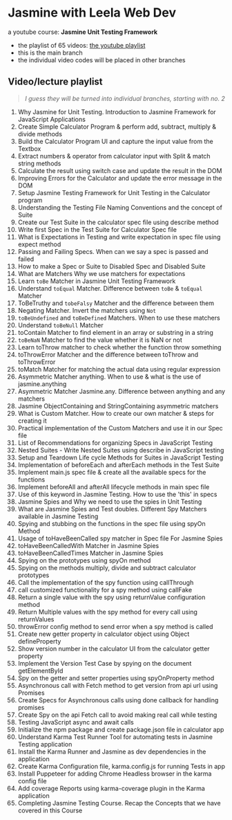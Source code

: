 # Jasmine with Leela Web Dev

a youtube course: **Jasmine Unit Testing Framework**

- the playlist of 65 videos: [the youtube playlist](https://www.youtube.com/playlist?list=PL_euSNU_eLbcpJdoM-WWzUlNNVM4TwtMl)
- this is the main branch
- the individual video codes will be placed in other branches

## Video/lecture playlist

> _I guess they will be turned into individual branches, starting with no. 2_

1. Why Jasmine for Unit Testing. Introduction to Jasmine Framework for JavaScript Applications
2. Create Simple Calculator Program & perform add, subtract, multiply & divide methods
3. Build the Calculator Program UI and capture the input value from the Textbox
4. Extract numbers & operator from calculator input with Split & match string methods
5. Calculate the result using switch case and update the result in the DOM
6. Improving Errors for the Calculator and update the error message in the DOM
7. Setup Jasmine Testing Framework for Unit Testing in the Calculator program
8. Understanding the Testing File Naming Conventions and the concept of Suite
9. Create our Test Suite in the calculator spec file using describe method
10. Write first Spec in the Test Suite for Calculator Spec file
11. What is Expectations in Testing and write expectation in spec file using expect method
12. Passing and Failing Specs. When can we say a spec is passed and failed
13. How to make a Spec or Suite to Disabled Spec and Disabled Suite
14. What are Matchers Why we use matchers for expectations
15. Learn `toBe` Matcher in Jasmine Unit Testing Framework
16. Understand `toEqual` Matcher. Difference between `toBe` & `toEqual` Matcher
17. ToBeTruthy and `tobeFalsy` Matcher and the difference between them
18. Negating Matcher. Invert the matchers using `Not`
19. `toBeUndefined` and `toBeDefined` Matchers. When to use these matchers
20. Understand `toBeNull` Matcher
21. toContain Matcher to find element in an array or substring in a string
22. `toBeNaN` Matcher to find the value whether it is NaN or not
23. Learn toThrow matcher to check whether the function throw something
24. toThrowError Matcher and the difference between toThrow and toThrowError
25. toMatch Matcher for matching the actual data using regular expression
26. Asymmetric Matcher anything. When to use & what is the use of jasmine.anything
27. Asymmetric Matcher Jasmine.any. Difference between anything and any matchers
28. Jasmine ObjectContaining and StringContaining asymmetric matchers
29. What is Custom Matcher. How to create our own matcher & steps for creating it
30. Practical implementation of the Custom Matchers and use it in our Spec file
31. List of Recommendations for organizing Specs in JavaScript Testing
32. Nested Suites - Write Nested Suites using describe in JavaScript testing
33. Setup and Teardown Life cycle Methods for Suites in JavaScript Testing
34. Implementation of beforeEach and afterEach methods in the Test Suite
35. Implement main.js spec file & create all the available specs for the functions
36. Implement beforeAll and afterAll lifecycle methods in main spec file
37. Use of this keyword in Jasmine Testing. How to use the 'this' in specs
38. Jasmine Spies and Why we need to use the spies in Unit Testing
39. What are Jasmine Spies and Test doubles. Different Spy Matchers available in Jasmine Testing
40. Spying and stubbing on the functions in the spec file using spyOn Method
41. Usage of toHaveBeenCalled spy matcher in Spec file For Jasmine Spies
42. toHaveBeenCalledWith Matcher in Jasmine Spies
43. toHaveBeenCalledTimes Matcher in Jasmine Spies
44. Spying on the prototypes using spyOn method
45. Spying on the methods multiply, divide and subtract calculator prototypes
46. Call the implementation of the spy function using callThrough
47. call customized functionality for a spy method using callFake
48. Return a single value with the spy using returnValue configuration method
49. Return Multiple values with the spy method for every call using returnValues
50. throwError config method to send error when a spy method is called
51. Create new getter property in calculator object using Object defineProperty
52. Show version number in the calculator UI from the calculator getter property
53. Implement the Version Test Case by spying on the document getElementById
54. Spy on the getter and setter properties using spyOnProperty method
55. Asynchronous call with Fetch method to get version from api url using Promises
56. Create Specs for Asynchronous calls using done callback for handling promises
57. Create Spy on the api Fetch call to avoid making real call while testing
58. Testing JavaScript async and await calls
59. Initialize the npm package and create package.json file in calculator app
60. Understand Karma Test Runner Tool for automating tests in Jasmine Testing application
61. Install the Karma Runner and Jasmine as dev dependencies in the application
62. Create Karma Configuration file, karma.config.js for running Tests in app
63. Install Puppeteer for adding Chrome Headless browser in the karma config file
64. Add coverage Reports using karma-coverage plugin in the Karma application
65. Completing Jasmine Testing Course. Recap the Concepts that we have covered in this Course
